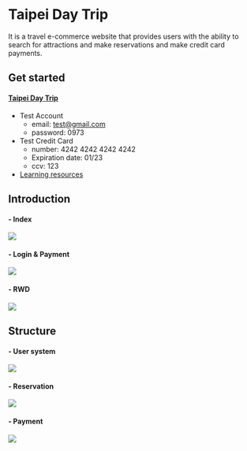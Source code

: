 # Taipei Day Trip
It is a travel e-commerce website that provides users with the ability to search for attractions and make reservations and make credit card payments.
## Get started
#### [Taipei Day Trip](http://104.196.254.243:3000/)
- Test Account
    - email: test@gmail.com
    - password: 0973
- Test Credit Card
    - number: 4242 4242 4242 4242
    - Expiration date: 01/23
    - ccv: 123
- [Learning resources](https://github.com/henry5720/taipei-day-trip-website/tree/develop/confuse)

## Introduction
#### - Index
![](https://github.com/henry5720/taipei-day-trip-website/blob/develop/static/gif/index.gif)
#### - Login & Payment
![](https://github.com/henry5720/taipei-day-trip-website/blob/develop/static/gif/login%20and%20payment.gif)
#### - RWD
![](https://github.com/henry5720/taipei-day-trip-website/blob/develop/static/gif/rwd.gif)
## Structure
#### - User system
![](https://i.imgur.com/HypZcRq.png)
#### - Reservation
![](https://i.imgur.com/ymv85Gg.png)
#### - Payment
![](https://i.imgur.com/HCnOKs2.jpg)
